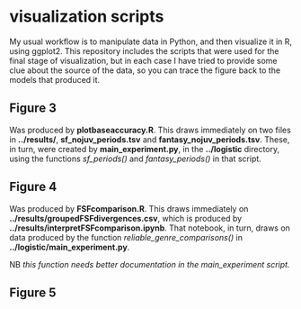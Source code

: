 visualization scripts
=====================

My usual workflow is to manipulate data in Python, and then visualize it in R, using ggplot2. This repository includes the scripts that were used for the final stage of visualization, but in each case I have tried to provide some clue about the source of the data, so you can trace the figure back to the models that produced it.

Figure 3
---------

Was produced by **plotbaseaccuracy.R**. This draws immediately on two files in **../results/**, **sf_nojuv_periods.tsv** and **fantasy_nojuv_periods.tsv**. These, in turn, were created by **main_experiment.py**, in the **../logistic** directory, using the functions *sf_periods()* and *fantasy_periods()* in that script.

Figure 4
----------

Was produced by **FSFcomparison.R**. This draws immediately on **../results/groupedFSFdivergences.csv**, which is produced by **../results/interpretFSFcomparison.ipynb**. That notebook, in turn, draws on data produced by the function *reliable_genre_comparisons()* in **../logistic/main_experiment.py**.

NB *this function needs better documentation in the main_experiment script.*

Figure 5
---------

